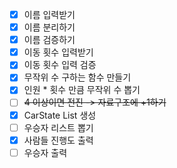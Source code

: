 
- [x] 이름 입력받기
- [x] 이름 분리하기
- [x] 이름 검증하기
- [x] 이동 횟수 입력받기
- [x] 이동 횟수 입력 검증
- [x] 무작위 수 구하는 함수 만들기
- [x] 인원 * 횟수 만큼 무작위 수 뽑기
- [ ] ~~4 이상이면 전진 -> 자료구조에 +1하기~~
- [x] CarState List 생성
- [ ] 우승자 리스트 뽑기
- [x] 사람들 진행도 출력
- [ ] 우승자 출력